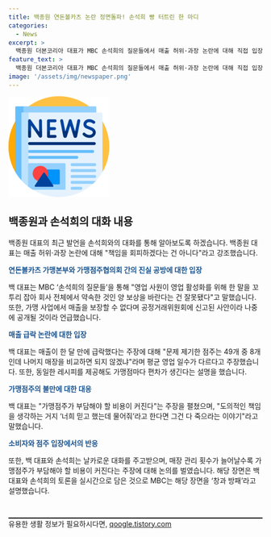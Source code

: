 ```yaml
---
title: 백종원 연돈볼카츠 논란 정면돌파! 손석희 빵 터트린 한 마디
categories:
  - News
excerpt: >
  백종원 더본코리아 대표가 MBC 손석희의 질문들에서 매출 허위·과장 논란에 대해 직접 입장을 밝히며, 가맹점주와의 갈등을 설명했다. 백 대표는 매출약속과 가맹점 운영의 어려움을 언급하며 공정거래위원회 신고에 대비하고 있다. 노골적인 대화로 펼쳐진 백 대표와 손석희의 과열된 토론은 시청자들에게 긴장을 놓게 하며 관심을 끌었다. MBC는 해당 장면을 ‘창과 방패’라고 설명했다.
feature_text: >
  백종원 더본코리아 대표가 MBC 손석희의 질문들에서 매출 허위·과장 논란에 대해 직접 입장을 밝히며, 가맹점주와의 갈등을 설명했다. 백 대표는 매출약속과 가맹점 운영의 어려움을 언급하며 공정거래위원회 신고에 대비하고 있다. 노골적인 대화로 펼쳐진 백 대표와 손석희의 과열된 토론은 시청자들에게 긴장을 놓게 하며 관심을 끌었다. MBC는 해당 장면을 ‘창과 방패’라고 설명했다.
image: '/assets/img/newspaper.png'
---
```


<p><img src="/assets/img/newspaper.png" alt="kimp 속보" /></p>

<h2 data-ke-size="size26">백종원과 손석희의 대화 내용</h2>

<p>백종원 대표의 최근 발언을 손석희와의 대화를 통해 알아보도록 하겠습니다. 백종원 대표는 매출 허위·과장 논란에 대해 "책임을 회피하겠다는 건 아니다"라고 강조했습니다.</p>

<p data-ke-size="size16"><b><span style="color: #1a5490;">연돈볼카츠 가맹본부와 가맹점주협의회 간의 진실 공방에 대한 입장</span></b></p>

<p>백 대표는 MBC ‘손석희의 질문들’을 통해 "영업 사원이 영업 활성화를 위해 한 말을 꼬투리 잡아 회사 전체에서 약속한 것인 양 보상을 바란다는 건 잘못됐다"고 말했습니다. 또한, 가맹 사업에서 매출을 보장할 수 없다며 공정거래위원회에 신고된 사안이라 나중에 공개될 것이라 언급했습니다.</p>

<p data-ke-size="size16"><b><span style="color: #1a5490;">매출 급락 논란에 대한 입장</span></b></p>

<p>백 대표는 매출이 한 달 만에 급락했다는 주장에 대해 "문제 제기한 점주는 49개 중 8개인데 나머지 매장을 비교하면 되지 않겠냐"라며 평균 영업 일수가 다르다고 주장했습니다. 또한, 동일한 레시피를 제공해도 가맹점마다 편차가 생긴다는 설명을 했습니다.</p>

<p data-ke-size="size16"><b><span style="color: #1a5490;">가맹점주의 불만에 대한 대응</span></b></p>

<p>백 대표는 "가맹점주가 부담해야 할 비용이 커진다"는 주장을 펼쳤으며, "도의적인 책임을 생각하는 거지 ‘너희 믿고 했는데 물어줘’라고 한다면 그건 다 죽으라는 이야기"라고 말했습니다.</p>

<p data-ke-size="size16"><b><span style="color: #1a5490;">소비자와 점주 입장에서의 반응</span></b></p>

<p>또한, 백 대표와 손석희는 날카로운 대화를 주고받으며, 매장 관리 횟수가 늘어날수록 가맹점주가 부담해야 할 비용이 커진다는 주장에 대해 논의를 벌였습니다. 해당 장면은 백 대표와 손석희의 토론을 실시간으로 담은 것으로 MBC는 해당 장면을 ‘창과 방패’라고 설명했습니다.</p>

<div style="width:100%;height:30px;text-align:center;border-bottom:2px solid #000;"></div>
유용한 생활 정보가 필요하시다면, <a href="https://qoogle.tistory.com" rel="dofollow">qoogle.tistory.com</a>


